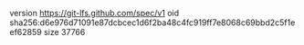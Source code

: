 version https://git-lfs.github.com/spec/v1
oid sha256:d6e976d71091e87dcbcec1d6f2ba48c4fc919ff7e8068c69bbd2c5f1eef62859
size 37766
